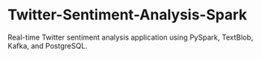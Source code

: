 # Twitter-Sentiment-Analysis-Spark
Real-time Twitter sentiment analysis application using PySpark, TextBlob, Kafka, and PostgreSQL.
